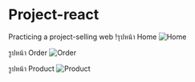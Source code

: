 # Project-react
Practicing a project-selling web
!รุปหน้า Home
![Home](https://cdn.discordapp.com/attachments/915804926620348436/1080113542600065074/Screenshot_18.png)

รูปหน้า Order
![Order]([https://ibb.co/nsFKHhF](https://cdn.discordapp.com/attachments/915804926620348436/1080113543027888159/Screenshot_19.png))

รูปหน้า Product
![Product]([https://ibb.co/ykTxPck](https://cdn.discordapp.com/attachments/915804926620348436/1080113543535394876/Screenshot_20.png))
